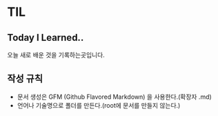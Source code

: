 # TIL

## Today I Learned..

오늘 새로 배운 것을 기록하는곳입니다.

## 작성 규칙

- 문서 생성은 GFM (Github Flavored Markdown) 을 사용한다.(확장자 .md)
- 언어나 기술명으로 폴더를 만든다.(root에 문서를 만들지 않는다.)